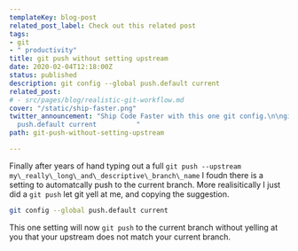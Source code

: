 ```yaml
---
templateKey: blog-post
related_post_label: Check out this related post
tags:
- git
- " productivity"
title: git push without setting upstream
date: 2020-02-04T12:18:00Z
status: published
description: git config --global push.default current
related_post:
# - src/pages/blog/realistic-git-workflow.md
cover: "/static/ship-faster.png"
twitter_announcement: "Ship Code Faster with this one git config.\n\ngit config --global
  push.default current          "
path: git-push-without-setting-upstream

---
```

Finally after years of hand typing out a full `git push --upstream my\_really\_long\_and\_descriptive\_branch\_name` I foudn there is a setting to automatcally push to the current branch. More realisitically I just did a `git push` let git yell at me, and copying the suggestion.

``` bash
git config --global push.default current
```

This one setting will now `git push` to the current branch without yelling at you that your upstream does not match your current branch.

